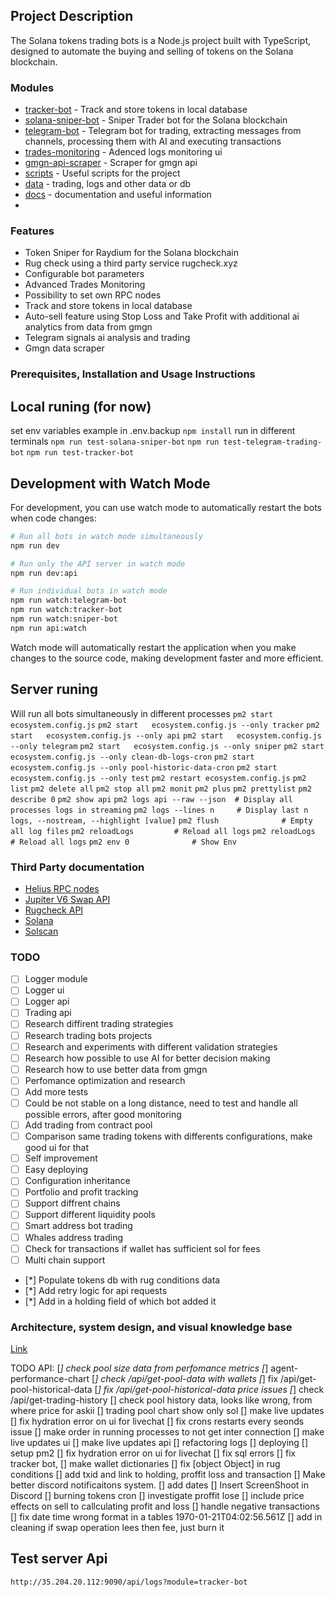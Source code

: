 ## Project Description

The Solana tokens trading bots is a Node.js project built with TypeScript, designed to automate the buying and selling of tokens on the Solana blockchain.

### Modules

- [tracker-bot](bots/tracker-bot) - Track and store tokens in local database
- [solana-sniper-bot](bots/sniper-bot) - Sniper Trader bot for the Solana blockchain
- [telegram-bot](bots/telegram-bot) - Telegram bot for trading, extracting messages from channels, processing them with AI and executing transactions
- [trades-monitoring](trades-monitoring) - Adenced logs monitoring ui
- [gmgn-api-scraper](utils/gmgn-api) - Scraper for gmgn api
- [scripts](scripts) - Useful scripts for the project
- [data](data) - trading, logs and other data or db
- [docs](docs) - documentation and useful information
-


### Features

- Token Sniper for Raydium for the Solana blockchain
- Rug check using a third party service rugcheck.xyz
- Configurable bot parameters
- Advanced Trades Monitoring
- Possibility to set own RPC nodes
- Track and store tokens in local database
- Auto-sell feature using Stop Loss and Take Profit with additional ai analytics from data from gmgn
- Telegram signals ai analysis and trading
- Gmgn data scraper


### Prerequisites, Installation and Usage Instructions
## Local runing (for now)
set env variables example in .env.backup
`npm install`
run in different terminals
`npm run test-solana-sniper-bot`
`npm run test-telegram-trading-bot`
`npm run test-tracker-bot`

## Development with Watch Mode
For development, you can use watch mode to automatically restart the bots when code changes:

```bash
# Run all bots in watch mode simultaneously
npm run dev

# Run only the API server in watch mode
npm run dev:api

# Run individual bots in watch mode
npm run watch:telegram-bot
npm run watch:tracker-bot
npm run watch:sniper-bot
npm run api:watch
```

Watch mode will automatically restart the application when you make changes to the source code, making development faster and more efficient.

## Server runing
Will run all bots simultaneously in different processes
`pm2 start ecosystem.config.js`
`pm2 start   ecosystem.config.js --only tracker`
`pm2 start   ecosystem.config.js --only api`
`pm2 start   ecosystem.config.js --only telegram`
`pm2 start   ecosystem.config.js --only sniper`
`pm2 start   ecosystem.config.js --only clean-db-logs-cron`
`pm2 start   ecosystem.config.js --only pool-historic-data-cron`
`pm2 start   ecosystem.config.js --only test`
`pm2 restart ecosystem.config.js`
`pm2 list`
`pm2 delete all`
`pm2 stop all`
`pm2 monit`
`pm2 plus`
`pm2 prettylist`
`pm2 describe 0`
`pm2 show api`
`pm2 logs api --raw --json  # Display all processes logs in streaming`
`pm2 logs --lines n     # Display last n logs, --nostream, --highlight [value]`
`pm2 flush              # Empty all log files`
`pm2 reloadLogs         # Reload all logs`
`pm2 reloadLogs         # Reload all logs`
`pm2 env 0              # Show Env`


### Third Party documentation

- [Helius RPC nodes](https://docs.helius.dev)
- [Jupiter V6 Swap API](https://station.jup.ag/docs/apis/swap-api)
- [Rugcheck API](https://api.rugcheck.xyz/swagger/index.html)
- [Solana](https://solana.com/docs)
- [Solscan](https://solscan.io)


### TODO
- [ ] Logger module
- [ ] Logger ui
- [ ] Logger api
- [ ] Trading api
- [ ] Research diffirent trading strategies
- [ ] Research trading bots projects
- [ ] Research and experiments with different validation strategies
- [ ] Research how possible to use AI for better decision making
- [ ] Research how to use better data from gmgn
- [ ] Perfomance optimization and research
- [ ] Add more tests
- [ ] Could be not stable on a long distance, need to test and handle all possible errors, after good monitoring
- [ ] Add trading from contract pool
- [ ] Comparison same trading tokens with differents configurations, make good ui for that
- [ ] Self improvement
- [ ] Easy deploying
- [ ] Configuration inheritance
- [ ] Portfolio and profit tracking
- [ ] Support diffrent chains
- [ ] Support different liquidity pools
- [ ] Smart address bot trading
- [ ] Whales address trading
- [ ] Check for transactions if wallet has sufficient sol for fees
- [ ] Multi chain support

- [*] Populate tokens db with rug conditions data
- [*] Add retry logic for api requests
- [*] Add in a holding field of which bot added it


### Architecture, system design, and visual knowledge base
[Link](https://computer.tldraw.com/p/2nWRFbhCC27zMUioEqX1Wp)


TODO API:
[*] check pool size data from perfomance metrics
[*] agent-performance-chart
[*] check /api/get-pool-data with wallets
[*] fix /api/get-pool-historical-data
[*] fix /api/get-pool-historical-data price issues
[*] check /api/get-trading-history
[] check pool history data, looks like wrong, from where price for askii
[] trading pool chart show only sol
[] make live updates
[] fix hydration error on ui for livechat
[] fix crons restarts every seonds issue
[] make order in running processes to not get inter connection 
[] make live updates ui
[] make live updates api
[] refactoring logs
[] deploying
[] setup pm2
[] fix hydration error on ui for livechat
[] fix sql errors
[] fix tracker bot,
[] make wallet dictionaries
[] fix [object Object] in rug conditions
[] add txid and link to holding, proffit loss and transaction
[] Make better discord notificaitons system.
[] add dates
[] Insert ScreenShoot in Discord
[] burning tokens cron
[] investigate proffit lose
[] include price effects on sell to callculating profit and loss
[] handle negative transactions
[] fix date time wrong format in a tables 1970-01-21T04:02:56.561Z
[] add in cleaning if swap operation lees then fee, just burn it

## Test server Api
`http://35.204.20.112:9090/api/logs?module=tracker-bot`